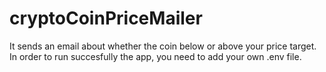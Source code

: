 # cryptoCoinPriceMailer
It sends an email about whether the coin below or above your price target.
In order to run succesfully the app, you need to add your own .env file. 
